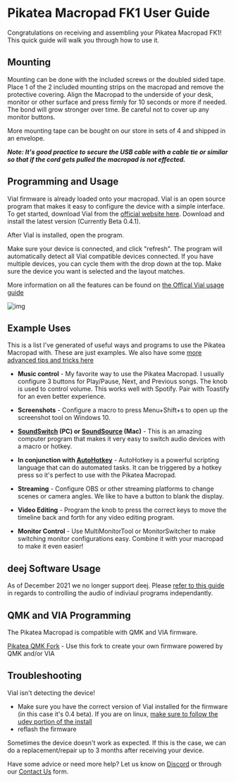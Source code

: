 

# Pikatea Macropad FK1 User Guide
Congratulations on receiving and assembling your Pikatea Macropad FK1! This quick guide will walk you through how to use it.

## Mounting
Mounting can be done with the included screws or the doubled sided tape. Place 1 of the 2 included mounting strips on the macropad and remove the protective covering. Align the Macropad to the underside of your desk, monitor or other surface and press firmly for 10 seconds or more if needed. The bond will grow stronger over time. Be careful not to cover up any monitor buttons.

More mounting tape can be bought on our store in sets of 4 and shipped in an envelope.

***Note: It's good practice to secure the USB cable with a cable tie or similar so that if the cord gets pulled the macropad is not effected.***

## Programming and Usage
Vial firmware is already loaded onto your macropad. Vial is an open source program that makes it easy to configure the device with a simple interface. To get started, download Vial from the [official website here](https://get.Vial.today). Download and install the latest version (Currently Beta 0.4.1).

After Vial is installed, open the program.

Make sure your device is connected, and click "refresh". The program will automatically detect all Vial compatible devices connected. If you have multiple devices, you can cycle them with the drop down at the top. Make sure the device you want is selected and the layout matches.

More information on all the features can be found on [the Offical Vial usage guide](https://get.vial.today/manual/)

![img](/assets/GB3/pikatea-macropad-gb3-vial.png)


## Example Uses
This is a list I've generated of useful ways and programs to use the Pikatea Macropad with. These are just examples. We also have some [more advanced tips and tricks here](/guide/)

- **Music control** - My favorite way to use the Pikatea Macropad. I usually configure 3 buttons for Play/Pause, Next, and Previous songs. The knob is used to control volume. This works well with Spotify. Pair with Toastify for an even better experience.

- **Screenshots** - Configure a macro to press Menu+Shift+s to open up the screenshot tool on Windows 10.

- **[SoundSwitch](https://soundswitch.aaflalo.me/) (PC) or [SoundSource](https://rogueamoeba.com/soundsource/) (Mac)** - This is an amazing computer program that makes it very easy to switch audio devices with a macro or hotkey.

- **In conjunction with [AutoHotkey](https://autohotkey.com)** - AutoHotkey is a powerful scripting language that can do automated tasks. It can be triggered by a hotkey press so it's perfect to use with the Pikatea Macropad.

- **Streaming** - Configure OBS or other streaming platforms to change scenes or camera angles. We like to have a button to blank the display.

- **Video Editing** - Program the knob to press the correct keys to move the timeline back and forth for any video editing program. 

- **Monitor Control** - Use MultiMonitorTool or MonitorSwitcher to make switching monitor configurations easy. Combine it with your macropad to make it even easier!

## deej Software Usage 
As of December 2021 we no longer support deej. Please [refer to this guide](/guide/#software-audio-mixer-deej-alternative) in regards to controlling the audio of indiviaul programs independantly.
 
## QMK and VIA Programming
The Pikatea Macropad is compatible with QMK and VIA firmware.

[Pikatea QMK Fork](https://github.com/JackPikatea/qmk_firmware) - Use this fork to create your own firmware powered by QMK and/or VIA

## Troubleshooting
Vial isn't detecting the device!
* Make sure you have the correct version of Vial installed for the firmware (in this case it's 0.4 beta). If you are on linux, [make sure to follow the udev portion of the install](https://get.Vial.today)
* reflash the firmware

Sometimes the device doesn't work as expected. If this is the case, we can do a replacement/repair up to 3 months after receiving your device.

Have some advice or need more help? Let us know on [Discord](https://www.pikatea.com/discord) or through our [Contact Us](https://www.pikatea.com/pages/contact-us) form.

<Footer/>
